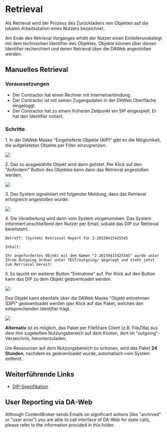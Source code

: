 # Retrieval

Als Retrieval wird der Prozess des Zurückladens von Objekten auf die lokalen Arbeitsstation eines Nutzers bezeichnet.

Am Ende des Retrieval Vorganges erhält der Nutzer einen Einlieferunsbelegt mit dem technischen Identifier des Objektes.
Objekte können über diesen Identifier recherchiert und deren Retrieval über die DAWeb angestoßen werden. 

## Manuelles Retrieval

### Voraussetzungen

* Der Contractor hat einen Rechner mit Internetverbindung.
* Der Contractor ist mit seinen Zugangsdaten in der DAWeb Oberfläche eingeloggt.
* Der Contractor hat zu einem früheren Zeitpunkt ein SIP eingespielt. Er hat den Identifier notiert.

### Schritte

1\. In der DAWeb Maske "Eingelieferte Objekte (AIP)" gibt es die Möglichkeit, die aufgelisteten Objekte per Filter einzugrenzen.

![](https://raw.githubusercontent.com/da-nrw/DNSCore/master/ContentBroker/src/main/markdown/retrieval1.png)

2\. Das so ausgewählte Objekt wird dann gelistet. Per Klick auf den "Anfordern" Button des Objektes kann dann das Retrieval angestoßen werden.

![](https://raw.githubusercontent.com/da-nrw/DNSCore/master/ContentBroker/src/main/markdown/retrieval3.png)

3\. Das System signalisiert mit folgender Meldung, dass das Retrieval erfolgreich angestoßen wurde:

![](https://raw.githubusercontent.com/da-nrw/DNSCore/master/ContentBroker/src/main/markdown/retrieval2.png)

4\. Die Verarbeitung wird dann vom System vorgenommen. Das System informiert anschließend den Nutzer per Email, sobald das DIP zur Retrieval bereitsteht.

```
Betreff: [System] Retrieval Report für 2-20150415425545

Inhalt: 

Ihr angefordertes Objekt mit dem Namen "2-20150415425545" wurde unter 
Ihrem Outgoing Ordner unter TEST/outgoing/ abgelegt und steht jetzt zum Retrieval bereit!
``` 

5\. Es taucht ein weiterer Button "Entnahme" auf. Per Klick auf den Button kann das DIP zu dem Objekt gedownloadet werden.

![](https://raw.githubusercontent.com/da-nrw/DNSCore/master/ContentBroker/src/main/markdown/retrieval4.png)

Das Objekt kann ebenfalls über die DAWeb Maske "Objekt entnehmen (DIP)" gedownloadet werden (per Klick auf das Paket, welches den entsprechenden Identifier trägt.

![](https://raw.githubusercontent.com/da-nrw/DNSCore/master/ContentBroker/src/main/markdown/retrieval5.png)

**Alternativ** ist es möglich, das Paket per FileShare Client (z.B. FileZilla) aus dem ihm zugeteilten Nutzungsbereich
auf dem Knoten, dort im "outgoing"-Verzeichnis, herunterzuladen.

Um Ressourcen auf dem Nutzungsbereich zu schonen, wird das Paket **24 Stunden**, nachdem es gedownloadet wurde, automatisch vom System entfernt.

## Weiterführende Links

* [DIP-Spezifikation](specification_dip.md)


## User Reporting via DA-Web

Although ContentBroker sends Emails on significant actions (like "archived" or "user error") you are able to call interface of DA-Web for state calls, please refer to the information provided in this folder.




